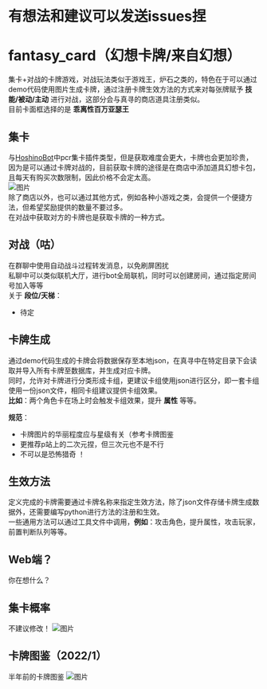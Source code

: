 # 有想法和建议可以发送issues捏
# fantasy_card（幻想卡牌/来自幻想）
集卡+对战的卡牌游戏，对战玩法类似于游戏王，炉石之类的，特色在于可以通过demo代码使用图片生成卡牌，通过注册卡牌生效方法的方式来对每张牌赋予 __技能/被动/主动__ 进行对战，这部分会与真寻的商店道具注册类似。  
目前卡面框选择的是 __乖离性百万亚瑟王__

## 集卡

与[HoshinoBot](https://github.com/Ice-Cirno/HoshinoBot)中pcr集卡插件类型，但是获取难度会更大，卡牌也会更加珍贵，因为是可以通过卡牌对战的，目前获取卡牌的途径是在商店中添加道具幻想卡包，且每天有购买次数限制，因此价格不会定太高。   
![图片](https://user-images.githubusercontent.com/45528451/175210297-38225d38-91b7-4463-92f4-3060a55b2360.png)  
除了商店以外，也可以通过其他方式，例如各种小游戏之类，会提供一个便捷方法，但希望奖励提供的数量不要过多。  
在对战中获取对方的卡牌也是获取卡牌的一种方式。

## 对战（咕）

在群聊中使用自动战斗过程转发消息，以免刷屏困扰  
私聊中可以类似联机大厅，进行bot全局联机，同时可以创建房间，通过指定房间号加入等等  
关于 __段位/天梯__：  
  * 待定

## 卡牌生成

通过demo代码生成的卡牌会将数据保存至本地json，在真寻中在特定目录下会读取并导入所有卡牌至数据库，并生成对应卡牌。  
同时，允许对卡牌进行分类形成卡组，更建议卡组使用json进行区分，即一套卡组使用一份json文件，相同卡组建议提供卡组效果。  
__比如__：两个角色卡在场上时会触发卡组效果，提升 __属性__ 等等。

__规范__：
* 卡牌图片的华丽程度应与星级有关（参考卡牌图鉴
* 更推荐p站上的二次元捏，但三次元也不是不行
* 不可以是恐怖猎奇 ！

## 生效方法

定义完成的卡牌需要通过卡牌名称来指定生效方法，除了json文件存储卡牌生成数据外，还需要编写python进行方法的注册和生效。  
一些通用方法可以通过工具文件中调用，__例如__：攻击角色，提升属性，攻击玩家，前置判断队列等等。

## Web端？

你在想什么？

## 集卡概率
不建议修改！
![图片](https://user-images.githubusercontent.com/45528451/175213997-e4a63558-b23b-4394-8802-d1f996533a1d.png)

## 卡牌图鉴（2022/1）

半年前的卡牌图鉴
![图片](https://user-images.githubusercontent.com/45528451/175214200-4bc031e1-7967-49a5-a0ec-06eecd60639c.png)
